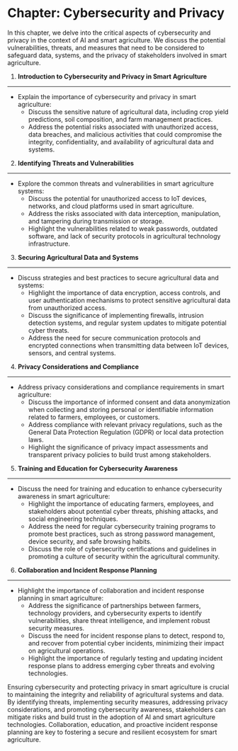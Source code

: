 Chapter: Cybersecurity and Privacy
==================================

In this chapter, we delve into the critical aspects of cybersecurity and privacy in the context of AI and smart agriculture. We discuss the potential vulnerabilities, threats, and measures that need to be considered to safeguard data, systems, and the privacy of stakeholders involved in smart agriculture.

1. **Introduction to Cybersecurity and Privacy in Smart Agriculture**
---------------------------------------------------------------------

* Explain the importance of cybersecurity and privacy in smart agriculture:
  * Discuss the sensitive nature of agricultural data, including crop yield predictions, soil composition, and farm management practices.
  * Address the potential risks associated with unauthorized access, data breaches, and malicious activities that could compromise the integrity, confidentiality, and availability of agricultural data and systems.

2. **Identifying Threats and Vulnerabilities**
----------------------------------------------

* Explore the common threats and vulnerabilities in smart agriculture systems:
  * Discuss the potential for unauthorized access to IoT devices, networks, and cloud platforms used in smart agriculture.
  * Address the risks associated with data interception, manipulation, and tampering during transmission or storage.
  * Highlight the vulnerabilities related to weak passwords, outdated software, and lack of security protocols in agricultural technology infrastructure.

3. **Securing Agricultural Data and Systems**
---------------------------------------------

* Discuss strategies and best practices to secure agricultural data and systems:
  * Highlight the importance of data encryption, access controls, and user authentication mechanisms to protect sensitive agricultural data from unauthorized access.
  * Discuss the significance of implementing firewalls, intrusion detection systems, and regular system updates to mitigate potential cyber threats.
  * Address the need for secure communication protocols and encrypted connections when transmitting data between IoT devices, sensors, and central systems.

4. **Privacy Considerations and Compliance**
--------------------------------------------

* Address privacy considerations and compliance requirements in smart agriculture:
  * Discuss the importance of informed consent and data anonymization when collecting and storing personal or identifiable information related to farmers, employees, or customers.
  * Address compliance with relevant privacy regulations, such as the General Data Protection Regulation (GDPR) or local data protection laws.
  * Highlight the significance of privacy impact assessments and transparent privacy policies to build trust among stakeholders.

5. **Training and Education for Cybersecurity Awareness**
---------------------------------------------------------

* Discuss the need for training and education to enhance cybersecurity awareness in smart agriculture:
  * Highlight the importance of educating farmers, employees, and stakeholders about potential cyber threats, phishing attacks, and social engineering techniques.
  * Address the need for regular cybersecurity training programs to promote best practices, such as strong password management, device security, and safe browsing habits.
  * Discuss the role of cybersecurity certifications and guidelines in promoting a culture of security within the agricultural community.

6. **Collaboration and Incident Response Planning**
---------------------------------------------------

* Highlight the importance of collaboration and incident response planning in smart agriculture:
  * Address the significance of partnerships between farmers, technology providers, and cybersecurity experts to identify vulnerabilities, share threat intelligence, and implement robust security measures.
  * Discuss the need for incident response plans to detect, respond to, and recover from potential cyber incidents, minimizing their impact on agricultural operations.
  * Highlight the importance of regularly testing and updating incident response plans to address emerging cyber threats and evolving technologies.

Ensuring cybersecurity and protecting privacy in smart agriculture is crucial to maintaining the integrity and reliability of agricultural systems and data. By identifying threats, implementing security measures, addressing privacy considerations, and promoting cybersecurity awareness, stakeholders can mitigate risks and build trust in the adoption of AI and smart agriculture technologies. Collaboration, education, and proactive incident response planning are key to fostering a secure and resilient ecosystem for smart agriculture.
